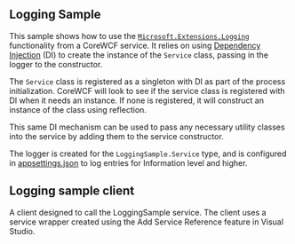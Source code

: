 ## Logging Sample

This sample shows how to use the [`Microsoft.Extensions.Logging`](https://docs.microsoft.com/aspnet/core/fundamentals/logging/?view=aspnetcore-6.0) functionality from a CoreWCF service. It relies on using [Dependency Injection](https://docs.microsoft.com/aspnet/core/fundamentals/dependency-injection?view=aspnetcore-6.0) \(DI\) to create the instance of the `Service` class, passing in the logger to the constructor.

The `Service` class is registered as a singleton with DI as part of the process initialization. CoreWCF will look to see if the service class is registered with DI when it needs an instance. If none is registered, it will construct an instance of the class using reflection.

This same DI mechanism can be used to pass any necessary utility classes into the service by adding them to the service constructor. 

The logger is created for the `LoggingSample.Service` type, and is configured in [appsettings.json](LoggingSampple/appsettings.json) to log entries for Information level and higher. 

## Logging sample client

A client designed to call the LoggingSample service. The client uses a service wrapper created using the Add Service Reference feature in Visual Studio. 
